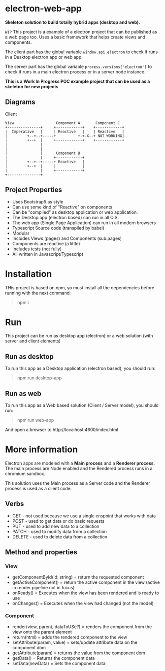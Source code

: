 # electron-web-app

**Skeleton solution to build totally hybrid apps (desktop and web).**

`WIP` This project is a example of a electron project that can be published as a web page too. Uses a basic framework that helps create views and components.

The client part has the global variable `window.api.electron` to check if runs in a Desktop electron app or web app.

The server part has the global variable `process.versions['electron']` to check if runs in a main electron process or in a server node instance.

**This is a Work In Progress POC example project that can be used as a skeleton for new projects**

## Diagrams
Client

    View                   Component A       Component C
    +---------------+     +------------+    +------------+
    |  Imperative   |     | Reactive   |    | Reactive   |
    |         +--+--+-----+          +-+-X--+ NOT WORKING| 
    |         +--+  |     +------------+    +------------+
    |               |     
    |               |
    |               |      Component B
    |               |     +------------+
    |         +--+--+-----+ Reactive   |
    |         +--+  |     |            |
    |               |     +------------+
    +---------------+

## Project Properties
* Uses Bootstrap5 as style
* Can use some kind of "Reactive" on components
* Can be "compiled" as desktop application or web application.
* The Desktop app (electron based) can run in all O.S.
* The web app (Single Page Application) can run in all modern browsers
* Typescript Source code (transpiled by babel)
* Modular
* Includes Views (pages) and Components (sub.pages)
* Components are reactive (a little)
* Includes tests (not fully)
* All written in Javascript/Typescript

# Installation

THis project is based on npm, yo must install all the dependencies before running with the next command:
> npm i

# Run

This project can be run as desktop app (electron) or a web solution (with server and client elements)

## Run as desktop

To run this app as a Desktop application (electron based), you should run:

> npm run desktop-app

## Run as web

To run this app as a Web based solution (Client / Server model), you should run:

> npm run web-app

And open a browser to http://localhost:4600/index.html

# More information

Electron apps are modeled with a **Main process** and a **Renderer process**. The main process are Node enabled and the Rendered process runs in a chromium sandbox.

This solution uses the Main process as a Server code and the Renderer process is used as a client code.

## Verbs

* GET - not used because we use a single enspoint that works with data
* POST - used to get data or do basic requests
* PUT - used to add new data to a collection
* PATCH - used to modify data from a collection
* DELETE - used to delete data from a collection

## Method and properties

### View

* getComponentById(id: string) = return the requested component
* getActiveComponent() = return the active component in the view (active in render pipeline not in focus)
* onReady() = Executes when the view has been rendered and is ready to use
* onChanges() = Executes when the view had changed (not the model)

### Component

* render(view, parent, dataToUSe?) = renders the component from the view onto the parent element
* return(html) = adds the rendered component to the view
* setAttribute(param, value) = sets/update attribute data on the component dom
* getAttribute(param) = returns the value from the component dom
* getData() = Returns the component data
* setData(newData) = Sets the component data